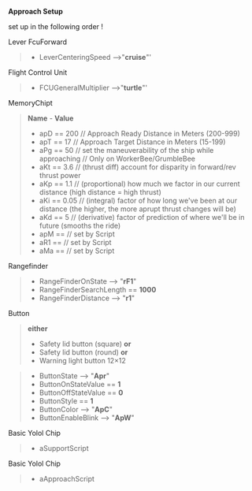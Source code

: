 **Approach Setup**

set up in the following order !

Lever FcuForward
> - LeverCenteringSpeed -->"**cruise**"'

Flight Control Unit
> - FCUGeneralMultiplier -->"**turtle**"'

MemoryChipt
> **Name** - **Value**
> - apD  ==  200 // Approach Ready Distance in Meters (200-999)
> - apT  ==  17  // Approach Target Distance in Meters (15-199) 
> - aPg  ==  50  // set the maneuverability of the ship while approaching // Only on WorkerBee/GrumbleBee
> - aKt  ==  3.6 //  (thrust diff) account for disparity in forward/rev thrust power
> - aKp  ==  1.1  //  (proportional) how much we factor in our current distance (high distance = high thrust)
> - aKi  ==  0.05  //  (integral) factor of how long we've been at our distance (the higher, the more aprupt thrust changes will be)
> - aKd  ==  5  //  (derivative) factor of prediction of where we'll be in future (smooths the ride)
> - apM  == // set by Script
> - aR1  == // set by Script
> - aMa  == // set by Script

Rangefinder
> - RangeFinderOnState --> "**rF1**"
> - RangeFinderSearchLength == **1000**
> - RangeFinderDistance --> "**r1**"

Button
> **either**
> - Safety lid button (square) **or**
> - Safety lid button (round) **or**
> - Warning light button 12×12

> - ButtonState --> "**Apr**"
> - ButtonOnStateValue == **1**
> - ButtonOffStateValue == **0**
> - ButtonStyle == **1**
> - ButtonColor --> "**ApC**"
> - ButtonEnableBlink --> "**ApW**"

Basic Yolol Chip
> - aSupportScript

Basic Yolol Chip
> - aApproachScript
